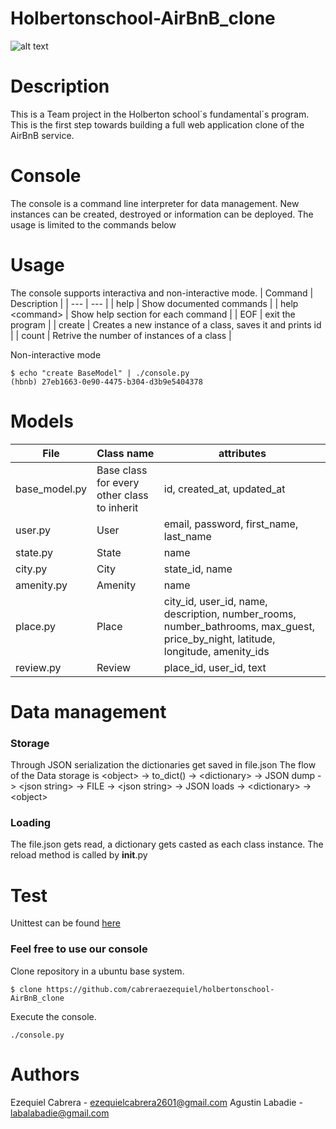 # Holbertonschool-AirBnB_clone
![alt text](https://techcrunch.com/wp-content/uploads/2015/11/holberton-logo-horizontal.jpg)

# Description
This is a Team project in the Holberton school´s fundamental´s program.
This is the first step towards building a full web application clone of the AirBnB service. 

# Console
The console is a command line interpreter for data management.
New instances can be created, destroyed or information can be deployed.
The usage is limited to the commands below

# Usage
The console supports interactiva and non-interactive mode.
| Command | Description |
| --- | --- |
| help | Show documented commands |
| help \<command\> | Show help section for each command |
| EOF | exit the program |
| create | Creates a new instance of a class, saves it and prints id |
| count | Retrive the number of instances of a class |

Non-interactive mode 
```
$ echo "create BaseModel" | ./console.py
(hbnb) 27eb1663-0e90-4475-b304-d3b9e5404378
```
# Models
| File | Class name | attributes |
| --- | --- | --- |
| base_model.py | Base class for every other class to inherit | id, created_at, updated_at |
| user.py | User | email, password, first_name, last_name |
| state.py | State | name |
| city.py | City | state_id, name |
| amenity.py | Amenity | name |
| place.py | Place | city_id, user_id, name, description, number_rooms, number_bathrooms, max_guest, price_by_night, latitude, longitude, amenity_ids |
| review.py | Review | place_id, user_id, text |

# Data management
### Storage
Through JSON serialization the dictionaries get saved in file.json
The flow of the Data storage is \<object\> -> to_dict() -> \<dictionary\> -> JSON dump -> \<json string\> -> FILE -> \<json string\> -> JSON loads -> \<dictionary\> -\> \<object\>

### Loading
The file.json gets read, a dictionary gets casted as each class instance.
The reload method is called by __init__.py

# Test
Unittest can be found [here](https://github.com/cabreraezequiel/holbertonschool-AirBnB_clone/tree/main/tests)

### Feel free to use our console
Clone repository in a ubuntu base system.
```
$ clone https://github.com/cabreraezequiel/holbertonschool-AirBnB_clone
```

Execute the console.
```
./console.py
```

# Authors
Ezequiel Cabrera - ezequielcabrera2601@gmail.com
Agustin Labadie - labalabadie@gmail.com
